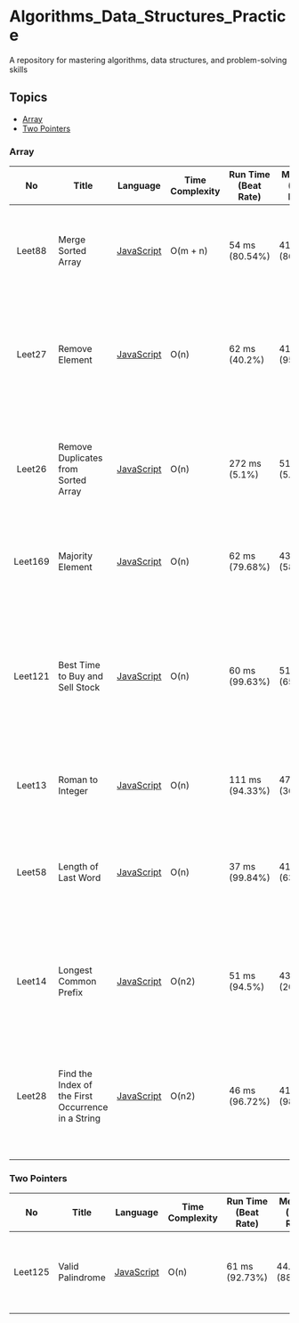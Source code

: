 # Algorithms_Data_Structures_Practice
A repository for mastering algorithms, data structures, and problem-solving skills

## Topics

- [Array](#array)
- [Two Pointers](#two-pointers)

### Array

|    No    | Title                               | Language                                                             | Time Complexity | Run Time (Beat Rate)                   | Memory (Beat Rate)   | Description  | Level | 
| :------: | ----------------------------------- | -------------------------------------------------------------------- | --------------- | -------------------------------------- | ------------------- | ------------ | ----- | 
|  Leet88  | Merge Sorted Array                  | [JavaScript](Array/Leet88_MergedSortedArray.js)                      | O(m + n)        | 54 ms (80.54%)   | 41.7 mb (86.42%)    | Merge nums1 and nums2 into a single array sorted in non-decreasing order.   |  Easy |  
|  Leet27  | Remove Element                      | [JavaScript](Array/Leet27_RemoveElement.js)                          | O(n)            | 62 ms (40.2%)    | 41.3 mb (95.90%)    | Given an integer array nums and an integer val, remove all occurrences of val in nums in-place. |  Easy |
|  Leet26  | Remove Duplicates from Sorted Array | [JavaScript](Array/Leet26_RemoveDuplicatesSortedArray.js)            | O(n)            |  272 ms (5.1%)   | 51.5 mb (5.4%)      | Given an integer array nums sorted in non-decreasing order, remove the duplicates in-place. |  Easy |
|  Leet169 | Majority Element                    | [JavaScript](Array/Leet169_MajorityElement.js)                       | O(n)            |  62 ms (79.68%)  | 43.8 mb (58.34%)    | Given an array nums of size n, return the majority element.                 |  Easy |
|  Leet121 | Best Time to Buy and Sell Stock     | [JavaScript](Array/Leet121_BestTimeBuySellStock.js)                  | O(n)            |  60 ms (99.63%)  | 51.5 mb (65.64%)    | Given an array prices where prices[i] is the price of a given stock on the ith day, return the maximum profit you can achieve from this transaction.|  Easy |
|  Leet13  | Roman to Integer                    | [JavaScript](Array/Leet13_RomanToInteger.js)                         | O(n)            |  111 ms (94.33%) | 47.9 mb (36.43%)    | Given a roman numeral, convert it to an integer.                 |  Easy   |
|  Leet58  | Length of Last Word                 | [JavaScript](Array/Leet58._LengthofLastWord.js)                      | O(n)            |  37 ms (99.84%)  | 41.9 mb (63.49%)    | Given a string s consisting of words and spaces, return the length of the last word in the string.                 | Easy   |
|  Leet14  | Longest Common Prefix               | [JavaScript](Array/Leet14._LongestCommonPrefix.js)                   | O(n2)           |  51 ms (94.5%)   | 43.7 mb (20.78%)    | Write a function to find the longest common prefix string amongst an array of strings.                 |  Easy   |
|  Leet28  | Find the Index of the First Occurrence in a String | [JavaScript](Array/Leet28_FindFistIndexOccurrenceInString.js)                   | O(n2)           |  46 ms (96.72%)   | 41.1 mb (98.78%)    | Write a function to find if the argument exits in the first argument and return the index where it is found.                 |  Easy   |

### Two Pointers

|    No    | Title                               | Language                                                             | Time Complexity | Run Time (Beat Rate)                   | Memory (Beat Rate)   | Description  | Level | 
| :------: | ----------------------------------- | -------------------------------------------------------------------- | --------------- | -------------------------------------- | ------------------- | ------------ | ----- | 
|  Leet125  | Valid Palindrome                  | [JavaScript](Two-Pointers/Leet125_ValidPalindrome.js)                      | O(n)        | 61 ms (92.73%)   | 44.18 mb (88.02%)    | Given a string s, return true if it is a palindrome, or false otherwise.   |  Easy |